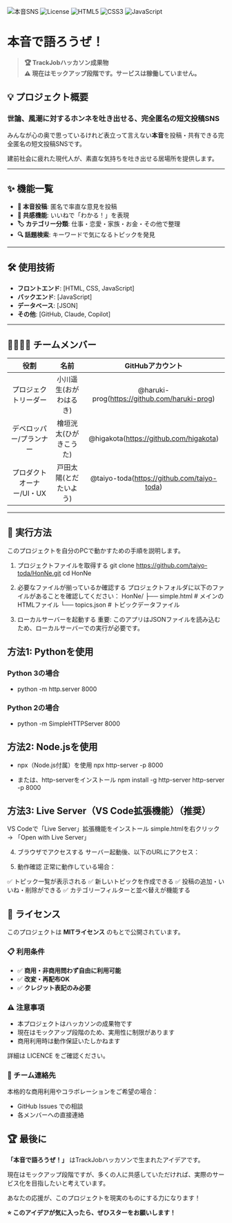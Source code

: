 ![本音SNS](https://img.shields.io/badge/本音SNS-v1.0-blue)
![License](https://img.shields.io/badge/license-MIT-green)
![HTML5](https://img.shields.io/badge/HTML5-E34F26?logo=html5&logoColor=white)
![CSS3](https://img.shields.io/badge/CSS3-1572B6?logo=css3&logoColor=white)
![JavaScript](https://img.shields.io/badge/JavaScript-F7DF1E?logo=javascript&logoColor=black)

# 本音で語ろうぜ！

> **🏆 TrackJobハッカソン成果物**  
> **⚠️ 現在はモックアップ段階です。サービスは稼働していません。**

## 💡 プロジェクト概要

### 世論、風潮に対するホンネを吐き出せる、完全匿名の短文投稿SNS

みんなが心の奥で思っているけれど表立って言えない**本音**を投稿・共有できる完全匿名の短文投稿SNSです。

建前社会に疲れた現代人が、素直な気持ちを吐き出せる居場所を提供します。

---

## ✨ 機能一覧

- **📝 本音投稿**: 匿名で率直な意見を投稿
- **👥 共感機能**: いいねで「わかる！」を表現
- **🏷️ カテゴリー分類**: 仕事・恋愛・家族・お金・その他で整理
- **🔍 話題検索**: キーワードで気になるトピックを発見

---

## 🛠️ 使用技術

* **フロントエンド**: [HTML, CSS, JavaScript]
* **バックエンド**: [JavaScript]
* **データベース**: [JSON]
* **その他**: [GitHub, Claude, Copilot]

---

## 👨‍👩‍👧‍👦 チームメンバー

| 役割 | 名前 | GitHubアカウント |
|:---:|:---:|:---:|
| プロジェクトリーダー | 小川遥生(おがわはるき) | @haruki-prog(https://github.com/haruki-prog) |
| デベロッパー/プランナー | 檜垣洸太(ひがきこうた) | @higakota(https://github.com/higakota) |
| プロダクトオーナー/UI・UX | 戸田太陽(とだたいよう) | @taiyo-toda(https://github.com/taiyo-toda) |

---

## 🚀 実行方法
このプロジェクトを自分のPCで動かすための手順を説明します。

1. プロジェクトファイルを取得する
git clone https://github.com/taiyo-toda/HonNe.git
cd HonNe

2. 必要なファイルが揃っているか確認する
プロジェクトフォルダに以下のファイルがあることを確認してください：
HonNe/
├── simple.html      # メインのHTMLファイル
└── topics.json      # トピックデータファイル

3. ローカルサーバーを起動する
重要: このアプリはJSONファイルを読み込むため、ローカルサーバーでの実行が必要です。

## 方法1: Pythonを使用

### Python 3の場合
* python -m http.server 8000

### Python 2の場合
* python -m SimpleHTTPServer 8000

## 方法2: Node.jsを使用

* npx（Node.js付属）を使用
npx http-server -p 8000

* または、http-serverをインストール
npm install -g http-server
http-server -p 8000

## 方法3: Live Server（VS Code拡張機能）（推奨）

VS Codeで「Live Server」拡張機能をインストール
simple.htmlを右クリック → 「Open with Live Server」

4. ブラウザでアクセスする
サーバー起動後、以下のURLにアクセス：

5. 動作確認
正常に動作している場合：

✅ トピック一覧が表示される
✅ 新しいトピックを作成できる
✅ 投稿の追加・いいね・削除ができる
✅ カテゴリーフィルターと並べ替えが機能する

## 📄 ライセンス

このプロジェクトは **MITライセンス** のもとで公開されています。

### 📋 利用条件
- ✅ **商用・非商用問わず自由に利用可能**
- ✅ **改変・再配布OK**
- ✅ **クレジット表記のみ必要**

### ⚠️ 注意事項

- 本プロジェクトはハッカソンの成果物です
- 現在はモックアップ段階のため、実用性に制限があります
- 商用利用時は動作保証いたしかねます

詳細は LICENCE をご確認ください。

### 🤝 チーム連絡先

本格的な商用利用やコラボレーションをご希望の場合：
- GitHub Issues での相談
- 各メンバーへの直接連絡

## 🏆 最後に

**「本音で語ろうぜ！」** はTrackJobハッカソンで生まれたアイデアです。

現在はモックアップ段階ですが、多くの人に共感していただければ、実際のサービス化を目指したいと考えています。

あなたの応援が、このプロジェクトを現実のものにする力になります！

**⭐ このアイデアが気に入ったら、ぜひスターをお願いします！**
